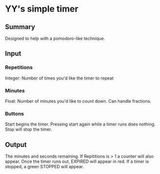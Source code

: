 # YY's simple timer
## Summary
Designed to help with a pomodoro-like technique.

## Input
### Repetitions
Integer: Number of times you'd like the timer to repeat

### Minutes
Float: Number of minutes you'd like to count down. Can handle fractions.

### Buttons
Start begins the timer. Pressing start again while a timer runs does nothing.
Stop will stop the timer.

## Output
The minutes and seconds remaining.
If Repititions is > 1 a counter will also appear.
Once the timer runs out, EXPIRED will appear in red.
If a timer is stopped, a green STOPPED will appear.


